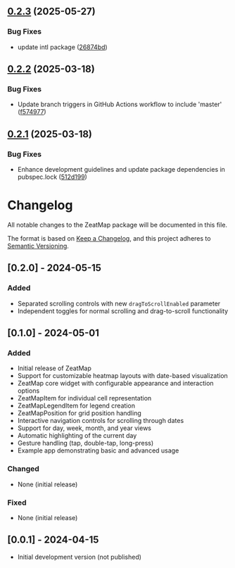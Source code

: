 ## [0.2.3](https://github.com/Zero8-AB/zeatmap/compare/v0.2.2...v0.2.3) (2025-05-27)


### Bug Fixes

* update intl package ([26874bd](https://github.com/Zero8-AB/zeatmap/commit/26874bde76838776a13b01b2d30f320804df71f3))

## [0.2.2](https://github.com/Zero8-AB/zeatmap/compare/v0.2.1...v0.2.2) (2025-03-18)


### Bug Fixes

* Update branch triggers in GitHub Actions workflow to include 'master' ([f574977](https://github.com/Zero8-AB/zeatmap/commit/f574977867ef9566bf4586ca58cdf0574d305576))

## [0.2.1](https://github.com/Zero8-AB/zeatmap/compare/v0.2.0...v0.2.1) (2025-03-18)


### Bug Fixes

* Enhance development guidelines and update package dependencies in pubspec.lock ([512d199](https://github.com/Zero8-AB/zeatmap/commit/512d199885ee8f1a5c2e9b224dfb77eba2c364a4))

# Changelog

All notable changes to the ZeatMap package will be documented in this file.

The format is based on [Keep a Changelog](https://keepachangelog.com/en/1.0.0/),
and this project adheres to [Semantic Versioning](https://semver.org/spec/v2.0.0.html).

## [0.2.0] - 2024-05-15

### Added
- Separated scrolling controls with new `dragToScrollEnabled` parameter
- Independent toggles for normal scrolling and drag-to-scroll functionality

## [0.1.0] - 2024-05-01

### Added
- Initial release of ZeatMap
- Support for customizable heatmap layouts with date-based visualization
- ZeatMap core widget with configurable appearance and interaction options
- ZeatMapItem for individual cell representation
- ZeatMapLegendItem for legend creation
- ZeatMapPosition for grid position handling
- Interactive navigation controls for scrolling through dates
- Support for day, week, month, and year views
- Automatic highlighting of the current day
- Gesture handling (tap, double-tap, long-press)
- Example app demonstrating basic and advanced usage

### Changed
- None (initial release)

### Fixed
- None (initial release)

## [0.0.1] - 2024-04-15

- Initial development version (not published)
